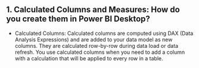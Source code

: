 ## 1. Calculated Columns and Measures: How do you create them in Power BI Desktop?
- Calculated Columns:
Calculated columns are computed using DAX (Data Analysis Expressions) and are added to your data model as new columns. They are calculated row-by-row during data load or data refresh.
You use calculated columns when you need to add a column with a calculation that will be applied to every row in a table.
